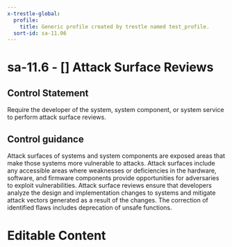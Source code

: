 ```yaml
---
x-trestle-global:
  profile:
    title: Generic profile created by trestle named test_profile.
  sort-id: sa-11.06
---
```


# sa-11.6 - \[\] Attack Surface Reviews

## Control Statement

Require the developer of the system, system component, or system service to perform attack surface reviews.

## Control guidance

Attack surfaces of systems and system components are exposed areas that make those systems more vulnerable to attacks. Attack surfaces include any accessible areas where weaknesses or deficiencies in the hardware, software, and firmware components provide opportunities for adversaries to exploit vulnerabilities. Attack surface reviews ensure that developers analyze the design and implementation changes to systems and mitigate attack vectors generated as a result of the changes. The correction of identified flaws includes deprecation of unsafe functions.

# Editable Content

<!-- Make additions and edits below -->
<!-- The above represents the contents of the control as received by the profile, prior to additions. -->
<!-- If the profile makes additions to the control, they will appear below. -->
<!-- The above markdown may not be edited but you may edit the content below, and/or introduce new additions to be made by the profile. -->
<!-- If there is a yaml header at the top, parameter values may be edited. Use --set-parameters to incorporate the changes during assembly. -->
<!-- The content here will then replace what is in the profile for this control, after running profile-assemble. -->
<!-- The current profile has no added parts for this control, but you may add new ones here. -->
<!-- Each addition must have a heading either of the form ## Control my_addition_name -->
<!-- or ## Part a. (where the a. refers to one of the control statement labels.) -->
<!-- "## Control" parts are new parts added after the statement part. -->
<!-- "## Part" parts are new parts added into the top-level statement part with that label. -->
<!-- Subparts may be added with nested hash levels of the form ### My Subpart Name -->
<!-- underneath the parent ## Control or ## Part being added -->
<!-- See https://ibm.github.io/compliance-trestle/tutorials/ssp_profile_catalog_authoring/ssp_profile_catalog_authoring for guidance. -->
